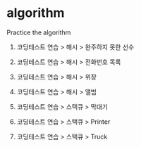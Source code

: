 # algorithm
Practice the algorithm


1. 코딩테스트 연습 > 해시 > 완주하지 못한 선수

2. 코딩테스트 연습 > 해시 > 전화번호 목록

3. 코딩테스트 연습 > 해시 > 위장

4. 코딩테스트 연습 > 해시 > 앨범

5. 코딩테스트 연습 > 스택큐 > 막대기

6. 코딩테스트 연습 > 스택큐 > Printer

7. 코딩테스트 연습 > 스택큐 > Truck
